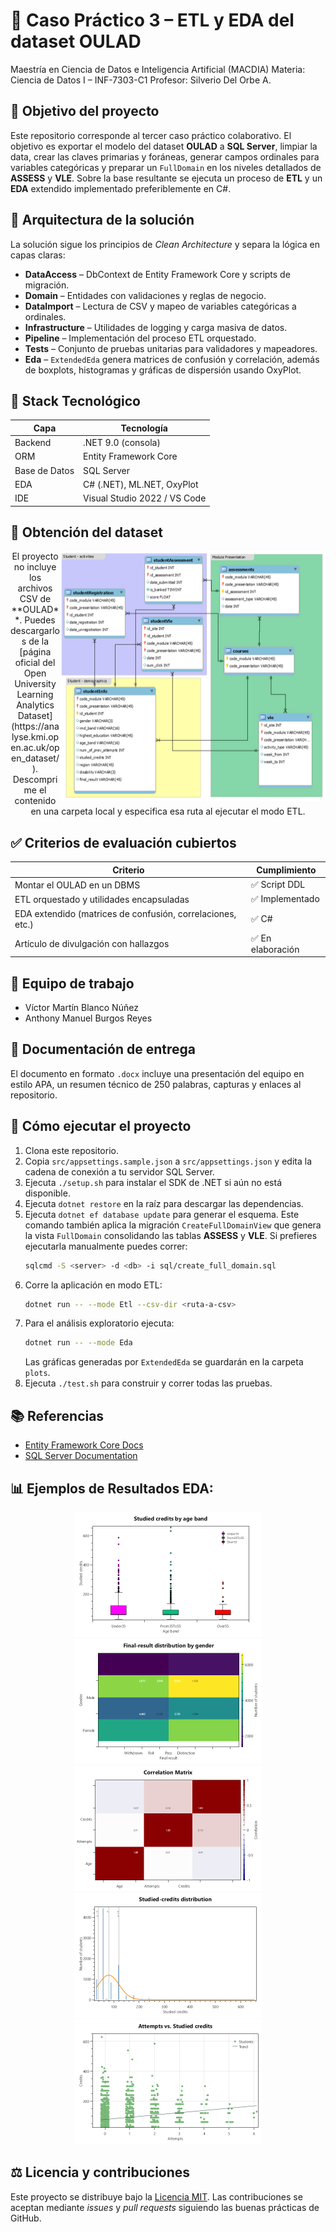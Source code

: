 # 🧠 Caso Práctico 3 – ETL y EDA del dataset OULAD

Maestría en Ciencia de Datos e Inteligencia Artificial (MACDIA)
Materia: Ciencia de Datos I – INF-7303-C1
Profesor: Silverio Del Orbe A.

## 🎯 Objetivo del proyecto
Este repositorio corresponde al tercer caso práctico colaborativo. El objetivo es
exportar el modelo del dataset **OULAD** a **SQL Server**, limpiar la data,
crear las claves primarias y foráneas, generar campos ordinales para variables
categóricas y preparar un `FullDomain` en los niveles detallados de **ASSESS** y
**VLE**. Sobre la base resultante se ejecuta un proceso de **ETL** y un **EDA**
extendido implementado preferiblemente en C#.

## 🧱 Arquitectura de la solución
La solución sigue los principios de *Clean Architecture* y separa la lógica en
capas claras:

- **DataAccess** – DbContext de Entity Framework Core y scripts de migración.
- **Domain** – Entidades con validaciones y reglas de negocio.
- **DataImport** – Lectura de CSV y mapeo de variables categóricas a ordinales.
- **Infrastructure** – Utilidades de logging y carga masiva de datos.
- **Pipeline** – Implementación del proceso ETL orquestado.
- **Tests** – Conjunto de pruebas unitarias para validadores y mapeadores.
- **Eda** – `ExtendedEda` genera matrices de confusión y correlación, además de
  boxplots, histogramas y gráficas de dispersión usando OxyPlot.

## 🧰 Stack Tecnológico

| Capa            | Tecnología                       |
|-----------------|----------------------------------|
| Backend         | .NET 9.0 (consola)               |
| ORM             | Entity Framework Core            |
| Base de Datos   | SQL Server                       |
| EDA             | C# (.NET), ML.NET, OxyPlot       |
| IDE             | Visual Studio 2022 / VS Code     |

## 📂 Obtención del dataset

<p align="center">
<img src="https://raw.githubusercontent.com/Blanquitoh/OULAD-DSC/refs/heads/master/src/Images/Database-schema-of-OULAD-dataset-online-available-at.png" alt="Schema" width="425" height="400" align="right"/>
El proyecto no incluye los archivos CSV de **OULAD**. Puedes descargarlos de la
[página oficial del Open University Learning Analytics Dataset](https://analyse.kmi.open.ac.uk/open_dataset/).
Descomprime el contenido en una carpeta local y especifica esa ruta al ejecutar
el modo ETL.
</p>

## ✅ Criterios de evaluación cubiertos

| Criterio                                                     | Cumplimiento |
|--------------------------------------------------------------|--------------|
| Montar el OULAD en un DBMS                                   | ✅ Script DDL |
| ETL orquestado y utilidades encapsuladas                     | ✅ Implementado |
| EDA extendido (matrices de confusión, correlaciones, etc.)   | ✅ C# |
| Artículo de divulgación con hallazgos                        | ✅ En elaboración |

## 👥 Equipo de trabajo
- Víctor Martín Blanco Núñez
- Anthony Manuel Burgos Reyes

## 📄 Documentación de entrega
El documento en formato `.docx` incluye una presentación del equipo en estilo
APA, un resumen técnico de 250 palabras, capturas y enlaces al repositorio.

## 🚀 Cómo ejecutar el proyecto
1. Clona este repositorio.
2. Copia `src/appsettings.sample.json` a `src/appsettings.json` y edita la
   cadena de conexión a tu servidor SQL Server.
3. Ejecuta `./setup.sh` para instalar el SDK de .NET si aún no está disponible.
4. Ejecuta `dotnet restore` en la raíz para descargar las dependencias.
5. Ejecuta `dotnet ef database update` para generar el esquema. Este comando
   también aplica la migración `CreateFullDomainView` que genera la vista
   `FullDomain` consolidando las tablas **ASSESS** y **VLE**.
   Si prefieres ejecutarla manualmente puedes correr:
   ```bash
   sqlcmd -S <server> -d <db> -i sql/create_full_domain.sql
   ```
6. Corre la aplicación en modo ETL:
   ```bash
   dotnet run -- --mode Etl --csv-dir <ruta-a-csv>
   ```
7. Para el análisis exploratorio ejecuta:
   ```bash
   dotnet run -- --mode Eda
   ```
   Las gráficas generadas por `ExtendedEda` se guardarán en la carpeta `plots`.
8. Ejecuta `./test.sh` para construir y correr todas las pruebas.

## 📚 Referencias
- [Entity Framework Core Docs](https://learn.microsoft.com/ef/)
- [SQL Server Documentation](https://learn.microsoft.com/sql/)

## 📊 Ejemplos de Resultados EDA:

<p align="center">
  <img src="https://raw.githubusercontent.com/Blanquitoh/OULAD-DSC/refs/heads/master/src/Images/Plots/boxplot.png" alt="Boxplot" width="300" height="200">
  <img src="https://raw.githubusercontent.com/Blanquitoh/OULAD-DSC/refs/heads/master/src/Images/Plots/confusion.png" alt="Confusion" width="300" height="200">
  <img src="https://raw.githubusercontent.com/Blanquitoh/OULAD-DSC/refs/heads/master/src/Images/Plots/correlation.png" alt="Correlation" width="300" height="200">
  <img src="https://raw.githubusercontent.com/Blanquitoh/OULAD-DSC/refs/heads/master/src/Images/Plots/normal.png" alt="Normal" width="300" height="200">
  <img src="https://raw.githubusercontent.com/Blanquitoh/OULAD-DSC/refs/heads/master/src/Images/Plots/scatter.png" alt="Scatter" width="300" height="200">
</p>

## ⚖️ Licencia y contribuciones
Este proyecto se distribuye bajo la [Licencia MIT](LICENSE). Las contribuciones
se aceptan mediante *issues* y *pull requests* siguiendo las buenas prácticas de
GitHub.
